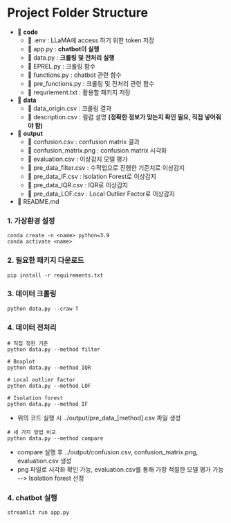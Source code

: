 # Project Folder Structure

- 📂 **code**
  - 📄 .env : LLaMA에 access 하기 위한 token 저장
  - 📄 app.py : **chatbot이 실행** 
  - 📄 data.py : **크롤링 및 전처리 실행**
  - 📄 EPREL.py : 크롤링 함수
  - 📄 functions.py : chatbot 관련 함수
  - 📄 pre_functions.py : 크롤링 및 전처리 관련 함수
  - 📄 requriement.txt : 활용할 패키지 저장
- 📂 **data**
  - 📄 data_origin.csv : 크롤링 결과
  - 📄 description.csv : 컬럼 설명 **(정확한 정보가 맞는지 확인 필요, 직접 넣어줘야 함)**
- 📂 **output**
  - 📄 confusion.csv : confusion matrix 결과
  - 📄 confusion_matrix.png : confusion matrix 시각화
  - 📄 evaluation.csv : 이상감지 모델 평가
  - 📄 pre_data_filter.csv : 수작업으로 진행한 기준치로 이상감지
  - 📄 pre_data_IF.csv : Isolation Forest로 이상감지
  - 📄 pre_data_IQR.csv : IQR로 이상감지
  - 📄 pre_data_LOF.csv : Local Outlier Factor로 이상감지
- 📄 README.md


### 1. 가상환경 설정
```
conda create -n <name> python=3.9
conda activate <name>
```
### 2. 필요한 패키지 다운로드 
```
pip install -r requirements.txt
```
### 3. 데이터 크롤링
```
python data.py --craw T
```

### 4. 데이터 전처리
```
# 직접 정한 기준
python data.py --method filter
```
```
# Boxplot
python data.py --method IQR
```
```
# Local outlier factor
python data.py --method LOF
```
```
# Isolation forest
python data.py --method IF
```
- 위의 코드 실행 시 ../output/pre_data_[method].csv 파일 생성
```
# 세 가지 방법 비교
python data.py --method compare
```
- compare 실행 후 ../output/confusion.csv, confusion_matrix.png, evaluation.csv 생성
- png 파일로 시각화 확인 가능, evaluation.csv를 통해 가장 적절한 모델 평가 가능 --> Isolation forest 선정
### 4. chatbot 실행
```
streamlit run app.py
```
